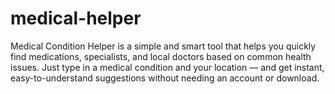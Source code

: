 # medical-helper
Medical Condition Helper is a simple and smart tool that helps you quickly find medications, specialists, and local doctors based on common health issues. Just type in a medical condition and your location — and get instant, easy-to-understand suggestions without needing an account or download.

